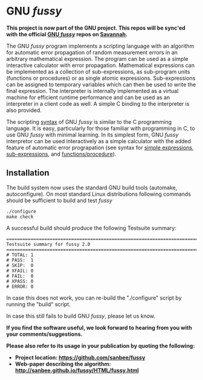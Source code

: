 <!--******************************************************************
 * Copyright (c) 2000-2018, 2019 S.Bhatnagar
 *
 *   This file is part of fussy.
 *
 *   fussy is a free software: you can redistribute it and/or modify
 *   it under the terms of the GNU General Public License as published by
 *   the Free Software Foundation, either version 3 of the License, or
 *   (at your option) any later version.
 *
 *   fussy is distributed in the hope that it will be useful,
 *   but WITHOUT ANY WARRANTY; without even the implied warranty of
 *   MERCHANTABILITY or FITNESS FOR A PARTICULAR PURPOSE.  See the
 *   GNU General Public License for more details.
 *
 *   You should have received a copy of the GNU General Public License
 *   along with fussy.  If not, see <https://www.gnu.org/licenses/>.
 *
******************************************************************-->
# GNU _fussy_

__This project is now part of the GNU project. This repos will be sync'ed with the official [GNU _fussy_](https://www.gnu.org/software/fussy) repos on [Savannah](https://savannah.gnu.org/projects/fussy/).__

The GNU _fussy_ program implements a scripting language with an algorithm
for automatic error propagation of random measurement errors in an
arbitrary mathematical expression.  The program can be used as a simple
interactive calculator with error propagation.  Mathematical
expressions can be implemented as a collection of sub-expressions, as
sub-program units (functions or procedures) or as single atomic
expressions.  Sub-expressions can be assigned to temporary variables
which can then be used to write the final expression.  The interpreter
is internally implemented as a virtual machine for efficient runtime
performance and can be used as an interpreter in a client code as
well.  A simple C binding to the interpreter is also provided.

The scripting [syntax](https://github.com/sanbee/fussy/blob/wiki/FussySyntax.md#syntax-for-the-fussy-scripting-language) of GNU _fussy_ is similar to the C programming language. It is easy, particularly for those familiar with programming in C, to use GNU _fussy_ with minimal learning. In its simplest form, GNU _fussy_ interpretor can be used interactively as a simple calculator with the added feature of automatic error prograpation (see syntax for [simple expressions](https://github.com/sanbee/fussy/blob/wiki/FussySyntax.md#expressionsstatements), [sub-expressions](https://github.com/sanbee/fussy/blob/wiki/FussySyntax.md#sub-expressions), and [functions/procedure](https://github.com/sanbee/fussy/blob/wiki/FussySyntax.md#functionprocedure)).

## Installation 

The build system now uses the standard GNU build tools (automake, autoconfigure).  On most standard Linux distributions following commands should be sufficient to build and test _fussy_
    
    ./configure
    make check
    
A successful build should produce the following Testsuite summary:

```
============================================================================
Testsuite summary for fussy 2.0
============================================================================
# TOTAL: 1
# PASS:  1
# SKIP:  0
# XFAIL: 0
# FAIL:  0
# XPASS: 0
# ERROR: 0
```    
In case this does not work, you can re-build the "./configure" script by running the "build" script.

In case this still fails to build GNU _fussy_, please let us know.

**If you find the software useful, we look forward to hearing from you with your comments/suggestions.**

**Please also refer to its usage in your publication by quoting the following:**

  * **Project location: https://github.com/sanbee/fussy**
  * **Web-paper describing the algorithm: http://sanbee.github.io/fussy/HTML/fussy.html**
